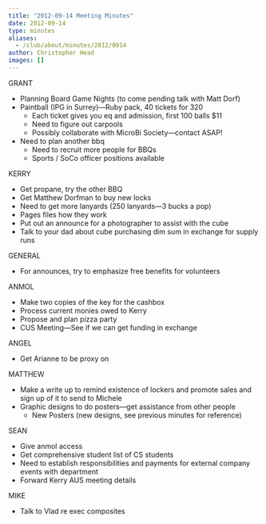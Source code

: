```yaml
---
title: "2012-09-14 Meeting Minutes"
date: 2012-09-14
type: minutes
aliases:
  - /club/about/minutes/2012/0914
author: Christopher Head
images: []
---
```


GRANT

*   Planning Board Game Nights (to come pending talk with Matt Dorf)
*   Paintball (IPG in Surrey)—Ruby pack, 40 tickets for 320
    *   Each ticket gives you eq and admission, first 100 balls $11
    *   Need to figure out carpools
    *   Possibly collaborate with MicroBi Society—contact ASAP!
*   Need to plan another bbq
    *   Need to recruit more people for BBQs
    *   Sports / SoCo officer positions available

KERRY

*   Get propane, try the other BBQ
*   Get Matthew Dorfman to buy new locks
*   Need to get more lanyards (250 lanyards—3 bucks a pop)
*   Pages files how they work
*   Put out an announce for a photographer to assist with the cube
*   Talk to your dad about cube purchasing dim sum in exchange for supply runs

GENERAL

*   For announces, try to emphasize free benefits for volunteers

ANMOL

*   Make two copies of the key for the cashbox
*   Process current monies owed to Kerry
*   Propose and plan pizza party
*   CUS Meeting—See if we can get funding in exchange

ANGEL

*   Get Arianne to be proxy on

MATTHEW

*   Make a write up to remind existence of lockers and promote sales and sign up of it to send to Michele
*   Graphic designs to do posters—get assistance from other people
    *   New Posters (new designs, see previous minutes for reference)

SEAN

*   Give anmol access
*   Get comprehensive student list of CS students
*   Need to establish responsibilities and payments for external company events with department
*   Forward Kerry AUS meeting details

MIKE

*   Talk to Vlad re exec composites
